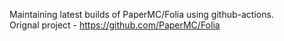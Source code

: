 Maintaining latest builds of PaperMC/Folia using github-actions.
<br>Orignal project - https://github.com/PaperMC/Folia
